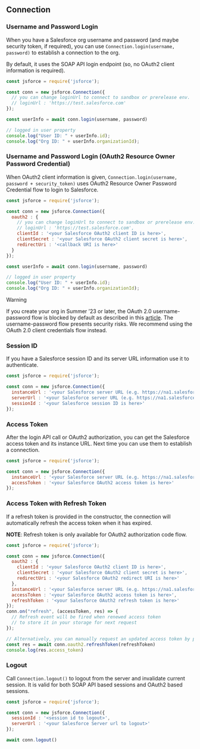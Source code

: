 ---
---

## Connection

### Username and Password Login

When you have a Salesforce org username and password (and maybe security token, if required),
you can use `Connection.login(username, password)` to establish a connection to the org.

By default, it uses the SOAP API login endpoint (so, no OAuth2 client information is required).

```javascript
const jsforce = require('jsforce');

const conn = new jsforce.Connection({
  // you can change loginUrl to connect to sandbox or prerelease env.
  // loginUrl : 'https://test.salesforce.com'
});

const userInfo = await conn.login(username, password)

// logged in user property
console.log("User ID: " + userInfo.id);
console.log("Org ID: " + userInfo.organizationId);
```

### Username and Password Login (OAuth2 Resource Owner Password Credential)

When OAuth2 client information is given, `Connection.login(username, password + security_token)` uses OAuth2 Resource Owner Password Credential flow to login to Salesforce.

```javascript
const jsforce = require('jsforce');

const conn = new jsforce.Connection({
  oauth2 : {
    // you can change loginUrl to connect to sandbox or prerelease env.
    // loginUrl : 'https://test.salesforce.com',
    clientId : '<your Salesforce OAuth2 client ID is here>',
    clientSecret : '<your Salesforce OAuth2 client secret is here>',
    redirectUri : '<callback URI is here>'
  }
});

const userInfo = await conn.login(username, password)

// logged in user property
console.log("User ID: " + userInfo.id);
console.log("Org ID: " + userInfo.organizationId);
```

> [!WARNING]
> If you create your org in Summer ’23 or later, the OAuth 2.0 username-password flow is blocked by default as described in this [article](https://help.salesforce.com/s/articleView?id=release-notes.rn_security_username-password_flow_blocked_by_default.htm&release=244&type=5). The username-password flow presents security risks. We recommend using the OAuth 2.0 client credentials flow instead.

### Session ID

If you have a Salesforce session ID and its server URL information use it to authenticate.


```javascript
const jsforce = require('jsforce');

const conn = new jsforce.Connection({
  instanceUrl : '<your Salesforce server URL (e.g. https://na1.salesforce.com) is here>',
  serverUrl : '<your Salesforce server URL (e.g. https://na1.salesforce.com) is here>',
  sessionId : '<your Salesforce session ID is here>'
});
```

### Access Token

After the login API call or OAuth2 authorization, you can get the Salesforce access token and its instance URL.
Next time you can use them to establish a connection.

```javascript
const jsforce = require('jsforce');

const conn = new jsforce.Connection({
  instanceUrl : '<your Salesforce server URL (e.g. https://na1.salesforce.com) is here>',
  accessToken : '<your Salesforce OAuth2 access token is here>'
});
```

### Access Token with Refresh Token

If a refresh token is provided in the constructor, the connection will automatically refresh the access token when it has expired.

<b>NOTE</b>: Refresh token is only available for OAuth2 authorization code flow.

```javascript
const jsforce = require('jsforce');

const conn = new jsforce.Connection({
  oauth2 : {
    clientId : '<your Salesforce OAuth2 client ID is here>',
    clientSecret : '<your Salesforce OAuth2 client secret is here>',
    redirectUri : '<your Salesforce OAuth2 redirect URI is here>'
  },
  instanceUrl : '<your Salesforce server URL (e.g. https://na1.salesforce.com) is here>',
  accessToken : '<your Salesforce OAuth2 access token is here>',
  refreshToken : '<your Salesforce OAuth2 refresh token is here>'
});
conn.on("refresh", (accessToken, res) => {
  // Refresh event will be fired when renewed access token
  // to store it in your storage for next request
});

// Alternatively, you can manually request an updated access token by passing the refresh token to the `oauth2.refreshToken` method.
const res = await conn.oauth2.refreshToken(refreshToken)
console.log(res.access_token)
```


### Logout

Call `Connection.logout()` to logout from the server and invalidate current session.
It is valid for both SOAP API based sessions and OAuth2 based sessions.

```javascript
const jsforce = require('jsforce');

const conn = new jsforce.Connection({
  sessionId : '<session id to logout>',
  serverUrl : '<your Salesforce Server url to logout>'
});

await conn.logout()
```

